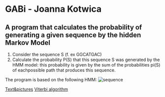 # GABi - Joanna Kotwica

## A program that calculates the probability of generating a given sequence by the hidden Markov Model

1. Consider the sequence S (f. ex GGCATGAC)
2. Calculate the probability P(S) that this sequence S was generated by the HMM model: this probability  is given by the sum of the probabilities pi(S) of eachpossible path that produces this sequence.

The program is based on the following HMM:
![sequence](https://user-images.githubusercontent.com/101511923/234920910-6547db33-7f25-4e0a-bc5c-419416e2af7f.PNG)


[Text&pictures](https://www.cis.upenn.edu/~cis2620/notes/Example-Viterbi-DNA.pdf)
[Viterbi algorithm](https://www.pythonpool.com/viterbi-algorithm-python/)
